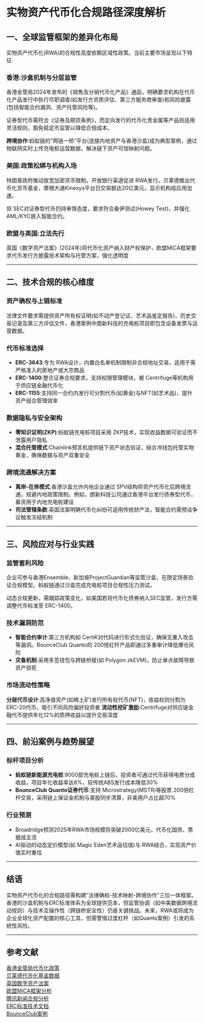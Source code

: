 # 实物资产代币化合规路径深度解析

## 一、全球监管框架的差异化布局

实物资产代币化(RWA)的合规性高度依赖区域性政策。当前主要市场呈现以下特征:

### 香港:沙盒机制与分层监管

香港金管局2024年发布的《销售及分销代币化产品》通函，明确要求机构在代币化产品发行中执行尽职调查(如发行方资质评估、第三方服务商审查)和风险披露(包括智能合约漏洞、资产托管风险等)。

证券型代币需符合《证券及期货条例》，而定向发行的代币化贵金属等产品则适用灵活规则，豁免稳定币监管以降低合规成本。

**跨境协作**:蚂蚁链的“两链一桥”平台(连接内地资产与香港沙盒)成为典型案例，通过物联网实时上传充电桩运营数据，解决链下资产可信映射问题。

### 美国:政策松绑与机构入场

特朗普政府推动放宽加密货币限制，开放银行渠道促进 RWA发行。贝莱德推出代币化货币基金，摩根大通Kinexys平台日交易额达20亿美元，显示机构级应用加速。

但 SEC对证券型代币仍持审慎态度，要求符合豪伊测试(Howey Test)，并强化 AML/KYC嵌入智能合约。

### 欧盟与英国:立法先行

英国《数字资产法案》(2024年)将代币化资产纳入财产权保护，欧盟MiCA框架要求代币发行方披露技术架构与托管方案，强化透明度

---

## 二、技术合规的核心维度

### 资产确权与上链标准

法律文件要求需提供资产所有权证明(如不动产登记证、艺术品鉴定报告)、历史交易记录及第三方评估文件，香港案例中朗新科技的充电桩项目即包含设备发票与运营数据。

### 代币标准选择

- **ERC-3643**:专为 RWA设计，内置白名单机制限制非合规地址交易，适用于需严格准入的房地产或大宗商品
- **ERC-1400**:整合证券合规要求，支持权限管理模块，被 Centrifuge等机构用于供应链金融代币化
- **ERC-1155**:支持同一合约内发行可分割代币(如黄金)与NFT(如艺术品)，提升资产组合管理效率

### 数据隐私与安全架构

- **零知识证明(ZKP)**:蚂蚁链充电桩项目采用 ZKP技术，实现收益数据可验证而不泄露用户隐私
- **混合托管模式**:Chainlink预言机提供链下资产状态验证，结合冷钱包托管实物黄金，确保数据与资产双重安全

### 跨境流通解决方案

- **离岸-在岸模式**:香港沙盒允许内地企业通过 SPV结构将资产代币化后跨境流通，规避内地政策限制。例如，朗新科技公司通过香港平台发行债券型代币，募资用于内地充电桩建设
- **司法管辖条款**:英国法案明确代币化纠纷可适用传统财产法，智能合约需预设争议触发冻结机制

---

## 三、风险应对与行业实践

### 监管套利风险

企业可参与香港Ensemble、新加坡ProjectGuardian等监管沙盒，在限定场景验证合规模型。蚂蚁链通过沙盒完成充电桩项目合规性压力测试。

动态合规更新，需跟踪政策变化，如美国若将代币化债券纳入SEC监管，发行方需调整代币标准至 ERC-1400。

### 技术漏洞防范

- **智能合约审计**:第三方机构如 CertiK对代码进行形式化验证，确保无重入攻击等漏洞。BounceClub Quanto的 200倍杠杆产品即通过多重审计降低爆仓风险
- **灾备机制**:采用多签钱包与跨链桥接(如 Polygon zkEVM)，防止单点故障导致资产锁死

### 市场流动性策略

 **分层代币设计**:高净值资产(如稀土矿)发行所有权代币(NFT)，收益权则分割为 ERC-20代币，吸引不同风险偏好投资者
 **流动性挖矿激励**:Centrifuge对供应链金融代币提供年化12%的质押收益以提升交易深度

---

## 四、前沿案例与趋势展望

### 标杆项目分析

- **蚂蚁链新能源充电桩**:9000部充电桩上链后，投资者可通过代币获得电费分成收益，项目年化收益率达8%，较传统ABS发行成本降低30%
- **BounceClub Quanto证券代币**:支持 Microstrategy(MSTR)等股票 200倍杠杆交易，采用链上保证金机制与美股同步清算，非美用户占比超70%

### 行业预测

- Broadridge预测2025年RWA市场规模将突破2000亿美元，代币化国债、票据成主流
- AI驱动的动态定价模型(如 Magic Eden艺术品估值)与 RWA结合，实现资产价值实时重估

---

## 结语

实物资产代币化的合规路径需构建“法律确权-技术映射-跨境协作”三位一体框架。香港的沙盒机制与ERC标准体系为全球提供范本，但监管协调（如中美数据跨境流动规则）与技术互操作性（跨链桥安全性）仍是关键挑战。未来，RWA或将成为企业全球化资产配置的核心工具，但需警惕过度杠杆（如Quanto案例）引发的系统性风险。

---

## 参考文献

 [香港金管局代币化政策](https://baijiahao.baidu.com/s?id=1820578337577461522)  
 [贝莱德代币化基金数据](https://m.sohu.com/a/843392704122066678/?pvid=000115_3w_a)  
 [英国数字资产法案](https://www.shifd.net/yanjiu/detail/9899.html)  
 [欧盟MiCA框架分析](https://m.sohu.com/a/843403152_121798711/?pvid=000115_3w_a)  
 [腾讯新闻合规分析](https://news.qq.com/rain/a/20241011A07L7900)  
 [ERC标准技术文档](https://www.defactor.com/zh/post/token-standards-for-real-world-assets-why-do-we-need-them)  
 [BounceClub案例](https://m.sohu.com/a/844664958_122066678/?pvid=000115_3w_a)
